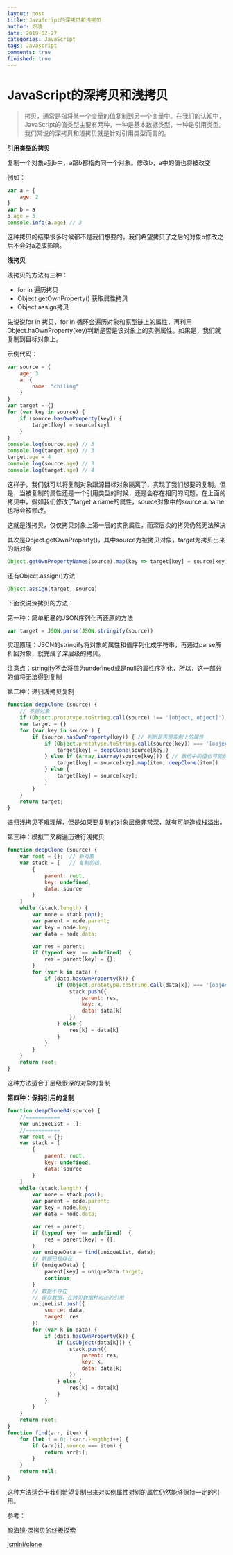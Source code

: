 ```yaml
---
layout: post
title: JavaScript的深拷贝和浅拷贝
author: 炽凌
date: 2019-02-27
categories: JavaScript
tags: Javascript
comments: true
finished: true
---
```

# JavaScript的深拷贝和浅拷贝

> 拷贝，通常是指将某一个变量的值复制到另一个变量中。在我们的认知中，JavaScript的值类型主要有两种，一种是基本数据类型，一种是引用类型。我们常说的深拷贝和浅拷贝就是针对引用类型而言的。

__引用类型的拷贝__

复制一个对象a到b中，a跟b都指向同一个对象。修改b，a中的值也将被改变

例如：

```javascript
var a = {
    age: 2
}
var b = a
b.age = 3
console.info(a.age) // 3
```

这种拷贝的结果很多时候都不是我们想要的，我们希望拷贝了之后的对象b修改之后不会对a造成影响。

__浅拷贝__

浅拷贝的方法有三种：

- for in 遍历拷贝 
- Object.getOwnProperty() 获取属性拷贝
- Object.assign拷贝

先说说for in 拷贝，for in 循环会遍历对象和原型链上的属性，再利用Object.haOwnProperty(key)判断是否是该对象上的实例属性。如果是，我们就复制到目标对象上。

示例代码：

```javascript
var source = {
    age: 3
    a: {
        name: "chiling"
    }
}
var target = {}
for (var key in source) {
    if (source.hasOwnProperty(key)) {
        target[key] = source[key]
    }
}
console.log(source.age) // 3
console.log(target.age) // 3
target.age = 4
console.log(source.age) // 3
console.log(target.age) // 4
```



这样子，我们就可以将复制对象跟源目标对象隔离了，实现了我们想要的复制。但是，当被复制的属性还是一个引用类型的时候，还是会存在相同的问题，在上面的拷贝中，假如我们修改了target.a.name的属性，source对象中的source.a.name也将会被修改。

这就是浅拷贝，仅仅拷贝对象上第一层的实例属性，而深层次的拷贝仍然无法解决

其次是Object.getOwnProperty()，其中source为被拷贝对象，target为拷贝出来的新对象

```javascript
Object.getOwnPropertyNames(source).map(key => target[key] = source[key])
```

还有Object.assign()方法

```javascript
Object.assign(target, source)
```

下面说说深拷贝的方法：

第一种：简单粗暴的JSON序列化再还原的方法

```javascript
var target = JSON.parse(JSON.stringify(source))
```

实现原理：JSON的stringify将对象的属性和值序列化成字符串，再通过parse解析回对象，就完成了深层级的拷贝。

注意点：stringify不会将值为undefined或是null的属性序列化，所以，这一部分的值将无法得到复制

第二种：递归浅拷贝复制

```javascript
function deepClone (source) {
	// 不是对象
    if (Object.prototype.toString.call(source) !== '[object, object]') return source;
    var target = {}
    for (var key in source ) {
        if (source.hasOwnProperty(key)) { // 判断是否是实例上的属性
            if (Object.prototype.toString.call(source[key]) === '[object, object]') {  // 判断要复制的属性是否是对象，如果是，则递归调用复制函数
                target[key] = deepClone(source[key])
            } else if (Array.isArray(source[key])) { // 数组中的值也可能是对象，所以也得进行深层递归复制
                target[key] = source[key].map(item, deepClone(item))
            } else {
                target[key] = source[key];
            }
        }
    }
    return target;
}
```

递归浅拷贝不难理解，但是如果要复制的对象层级非常深，就有可能造成栈溢出。

第三种：模拟二叉树遍历进行浅拷贝

```javascript
function deepClone (source) {
    var root = {};  // 新对象
    var stack = [   // 复制的栈，
        {
            parent: root,
            key: undefined,
            data: source
        }
    ]
    while (stack.length) {
        var node = stack.pop();
        var parent = node.parent;
        var key = node.key;
        var data = node.data;

        var res = parent;
        if (typeof key !== undefined)  {
            res = parent[key] = {};
        }
        for (var k in data) {
            if (data.hasOwnProperty(k)) {
                if (Object.prototype.toString.call(data[k]) === '[object, object]') {
                    stack.push({
                        parent: res,
                        key: k,
                        data: data[k]
                    })
                } else {
                    res[k] = data[k]
                }
            }
        }
    }
    return root;
}
```

这种方法适合于层级很深的对象的复制

__第四种：保持引用的复制__

```javascript
function deepClone04(source) {
    //===========
    var uniqueList = [];
    //===========
    var root = {};
    var stack = [
        {
            parent: root,
            key: undefined,
            data: source
        }
    ]
    while (stack.length) {
        var node = stack.pop();
        var parent = node.parent;
        var key = node.key;
        var data = node.data;

        var res = parent;
        if (typeof key !== undefined)  {
            res = parent[key] = {};
        }
        var uniqueData = find(uniqueList, data);
        // 数据已经存在
        if (uniqueData) {
            parent[key] = uniqueData.target;
            continue;
        }
        // 数据不存在
        // 保存数据，在拷贝数据种对应的引用
        uniqueList.push({
            source: data,
            target: res
        })
        for (var k in data) {
            if (data.hasOwnProperty(k)) {
                if (isObject(data[k])) {
                    stack.push({
                        parent: res,
                        key: k,
                        data: data[k]
                    })
                } else {
                    res[k] = data[k]
                }
            }
        }
    }
    return root;
}
function find(arr, item) {
    for (let i = 0; i<arr.length;i++) {
        if (arr[i].source === item) {
            return arr[i];
        }
    }
    return null;
}
```



这种方法适合于我们希望复制出来对实例属性对别的属性仍然能够保持一定的引用。

参考：

[颜海镜·深拷贝的终极探索](https://yanhaijing.com/javascript/2018/10/10/clone-deep/)

[jsmini/clone](https://github.com/jsmini/clone)